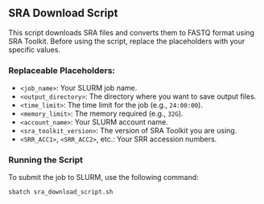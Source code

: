 ## SRA Download Script

This script downloads SRA files and converts them to FASTQ format using SRA Toolkit. Before using the script, replace the placeholders with your specific values.

### Replaceable Placeholders:

- `<job_name>`: Your SLURM job name.
- `<output_directory>`: The directory where you want to save output files.
- `<time_limit>`: The time limit for the job (e.g., `24:00:00`).
- `<memory_limit>`: The memory required (e.g., `32G`).
- `<account_name>`: Your SLURM account name.
- `<sra_toolkit_version>`: The version of SRA Toolkit you are using.
- `<SRR_ACC1>`, `<SRR_ACC2>`, etc.: Your SRR accession numbers.

### Running the Script

To submit the job to SLURM, use the following command:

```bash
sbatch sra_download_script.sh

